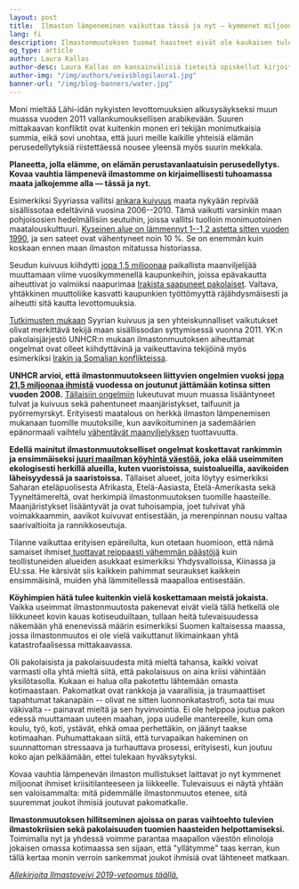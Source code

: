 ```yaml
---
layout: post
title:  Ilmaston lämpeneminen vaikuttaa tässä ja nyt — kymmenet miljoonat ilmastopakolaiset ovat jo liikkeellä
lang: fi
description: Ilmastonmuutoksen tuomat haasteet eivät ole kaukaisen tulevaisuuden epämääräisiä ongelmia, vaan ne vaikuttavat jo — tässä ja nyt. Kymmenet miljoonat ihmiset ovat jo joutuneet jättämään kotiseutunsa ilmaston lämpenemisen mukanaan tuomion luonnonmullistusten takia, ja heidän määränsä tulee vain lisääntymään tulevina vuosikymmeninä.
og_type: article
author: Laura Kallas
author-desc: Laura Kallas on kansainvälisiä tieteitä opiskellut kirjoittaja ja pohdiskelija. Hänen lempiajanvietteensä on Suomen puhtaassa luonnossa samoilu, ja hän haluaa, että voi tehdä niin tulevaisuudessakin.
author-img: "/img/authors/veiviblogilaura1.jpg"
banner-url: "/img/blog-banners/water.jpg"
---
```


Moni mieltää Lähi-idän nykyisten levottomuuksien alkusysäykseksi muun muassa vuoden 2011 vallankumouksellisen arabikevään. Suuren mittakaavan konfliktit ovat kuitenkin monen eri tekijän monimutkaisia summia, eikä sovi unohtaa, että juuri meille kaikille yhteisiä elämän perusedellytyksiä riistettäessä nousee yleensä myös suurin mekkala.

**Planeetta, jolla elämme, on elämän perustavanlaatuisin perusedellytys. Kovaa vauhtia lämpenevä ilmastomme on kirjaimellisesti tuhoamassa maata jalkojemme alla — tässä ja nyt.**

Esimerkiksi Syyriassa vallitsi [ankara kuivuus](https://www.maailma.net/uutiset/tutkimus-ilmastonmuutos-vaikutti-syyrian-sisallissodan-syttymiseen) maata nykyään repivää sisällissotaa edeltävinä vuosina 2006--2010. Tämä vaikutti varsinkin maan pohjoisosien hedelmällisiin seutuihin, joissa vallitsi tuolloin monimuotoinen maatalouskulttuuri. [Kyseinen alue on lämmennyt 1--1,2 astetta sitten vuoden 1990](https://www.pnas.org/content/early/2015/02/23/1421533112), ja sen sateet ovat vähentyneet noin 10 %. Se on enemmän kuin koskaan ennen maan ilmaston mitatussa historiassa.

Seudun kuivuus kiihdytti [jopa 1,5 miljoonaa](https://www.unhcr.org/news/latest/2016/11/581f52dc4/frequently-asked-questions-climate-change-disaster-displacement.html) paikallista maanviljelijää muuttamaan viime vuosikymmenellä kaupunkeihin, joissa epävakautta aiheuttivat jo valmiiksi naapurimaa [Irakista saapuneet pakolaiset](https://www.maailma.net/uutiset/tutkimus-ilmastonmuutos-vaikutti-syyrian-sisallissodan-syttymiseen). Valtava, yhtäkkinen muuttoliike kasvatti kaupunkien työttömyyttä räjähdysmäisesti ja aiheutti sitä kautta levottomuuksia.

[Tutkimusten mukaan](https://www.maailma.net/uutiset/tutkimus-ilmastonmuutos-vaikutti-syyrian-sisallissodan-syttymiseen) Syyrian kuivuus ja sen yhteiskunnalliset vaikutukset olivat merkittävä tekijä maan sisällissodan syttymisessä vuonna 2011. YK:n pakolaisjärjestö UNHCR:n mukaan ilmastonmuutoksen aiheuttamat ongelmat ovat olleet kiihdyttävinä ja vaikeuttavina tekijöinä myös esimerkiksi [Irakin ja Somalian konflikteissa](https://www.unhcr.org/news/latest/2016/11/581f52dc4/frequently-asked-questions-climate-change-disaster-displacement.html).

**UNHCR arvioi, että ilmastonmuutokseen liittyvien ongelmien vuoksi [jopa 21,5 miljoonaa ihmistä](https://www.unhcr.org/news/latest/2016/11/581f52dc4/frequently-asked-questions-climate-change-disaster-displacement.html) vuodessa on joutunut jättämään kotinsa sitten vuoden 2008.** [Tällaisiin ongelmiin](http://global.finland.fi/public/default.aspx?nodeid=39811&contentlan=1&culture=fi-FI) lukeutuvat muun muassa lisääntyneet tulvat ja kuivuus sekä pahentuneet maanjäristykset, taifuunit ja pyörremyrskyt. Erityisesti maatalous on herkkä ilmaston lämpenemisen mukanaan tuomille muutoksille, kun aavikoituminen ja sademäärien epänormaali vaihtelu [vähentävät maanviljelyksen](https://ilmasto-opas.fi/fi/ilmastonmuutos/vaikutukset/-/artikkeli/01a9776c-a223-4e5b-82ce-c58900bc591b/globaalit-sukupuolivaikutukset.html) tuottavuutta.

**Edellä mainitut ilmastonmuutokselliset ongelmat koskettavat rankimmin ja ensimmäiseksi [juuri maailman köyhintä väestöä](http://global.finland.fi/public/default.aspx?nodeid=39811&contentlan=1&culture=fi-FI), joka elää useimmiten ekologisesti herkillä alueilla, kuten vuoristoissa, suistoalueilla, aavikoiden läheisyydessä ja saaristoissa.** Tällaiset alueet, joita löytyy esimerkiksi Saharan eteläpuolisesta Afrikasta, Etelä-Aasiasta, Etelä-Amerikasta sekä Tyyneltämereltä, ovat herkimpiä ilmastonmuutoksen tuomille haasteille. Maanjäristykset lisääntyvät ja ovat tuhoisampia, joet tulvivat yhä voimakkaammin, aavikot kuivuvat entisestään, ja merenpinnan nousu valtaa saarivaltioita ja rannikkoseutuja.

Tilanne vaikuttaa erityisen epäreilulta, kun otetaan huomioon, että nämä samaiset ihmiset[ tuottavat reippaasti vähemmän päästöjä](https://yle.fi/aihe/artikkeli/2018/12/12/ilmastonmuutos-on-ihmiskunnan-kohtalonkysymys-tutki-kuka-paastoista-oikeastaan) kuin teollistuneiden alueiden asukkaat esimerkiksi Yhdysvalloissa, Kiinassa ja EU:ssa. He kärsivät siis kaikkein pahimmat seuraukset kaikkein ensimmäisinä, muiden yhä lämmitellessä maapalloa entisestään.

**Köyhimpien hätä tulee kuitenkin vielä koskettamaan meistä jokaista.** Vaikka useimmat ilmastonmuutosta pakenevat eivät vielä tällä hetkellä ole liikkuneet kovin kauas kotiseuduiltaan, tullaan heitä tulevaisuudessa näkemään yhä enenevissä määrin esimerkiksi Suomen kaltaisessa maassa, jossa ilmastonmuutos ei ole vielä vaikuttanut likimainkaan yhtä katastrofaalisessa mittakaavassa.

Oli pakolaisista ja pakolaisuudesta mitä mieltä tahansa, kaikki voivat varmasti olla yhtä mieltä siitä, että pakolaisuus on aina kriisi vähintään yksilötasolla. Kukaan ei halua olla pakotettu lähtemään omasta kotimaastaan. Pakomatkat ovat rankkoja ja vaarallisia, ja traumaattiset tapahtumat takanapäin -- olivat ne sitten luonnonkatastrofi, sota tai muu väkivalta -- painavat mieltä ja sen hyvinvointia. Ei ole helppoa joutua pakon edessä muuttamaan uuteen maahan, jopa uudelle mantereelle, kun oma koulu, työ, koti, ystävät, ehkä omaa perhettäkin, on jäänyt taakse kotimaahan. Puhumattakaan siitä, että turvapaikan hakeminen on suunnattoman stressaava ja turhauttava prosessi, erityisesti, kun joutuu koko ajan pelkäämään, ettei tulekaan hyväksytyksi.

Kovaa vauhtia lämpenevän ilmaston mullistukset laittavat jo nyt kymmenet miljoonat ihmiset kriisitilanteeseen ja liikkeelle. Tulevaisuus ei näytä yhtään sen valoisammalta: mitä pidemmälle ilmastonmuutos etenee, sitä suuremmat joukot ihmisiä joutuvat pakomatkalle.

**Ilmastonmuutoksen hillitseminen ajoissa on paras vaihtoehto tulevien ilmastokriisien sekä pakolaisuuden tuomien haasteiden helpottamiseksi.** Toimimalla nyt ja yhdessä voimme parantaa maapallon väestön elinoloja jokaisen omassa kotimaassa sen sijaan, että "yllätymme" taas kerran, kun tällä kertaa monin verroin sankemmat joukot ihmisiä ovat lähteneet matkaan.

[*Allekirjoita Ilmastoveivi 2019-vetoomus täällä.*](https://www.ilmastoveivi2019.fi/)